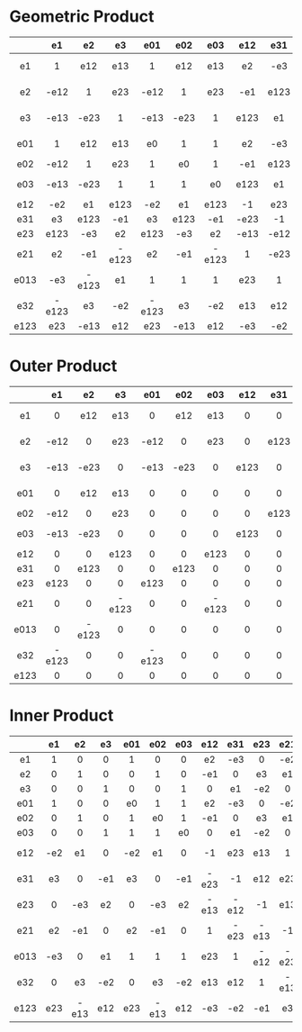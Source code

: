 # Geometric Product

||e1|e2|e3|e01|e02|e03|e12|e31|e23|e21|e013|e32|e123|
:---:|:---:|:---:|:---:|:---:|:---:|:---:|:---:|:---:|:---:|:---:|:---:|:---:|:---:
|e1 |1 |e12 |e13 |1 |e12 |e13 |e2 | -e3 |e123 | -e2 |e3 | -e123 |e23 |
|e2 | -e12 |1 |e23 | -e12 |1 |e23 | -e1 |e123 |e3 |e1 | -e123 | -e3 | -e13 |
|e3 | -e13 | -e23 |1 | -e13 | -e23 |1 |e123 |e1 | -e2 | -e123 | -e1 |e2 |e12 |
|e01 |1 |e12 |e13 |e0 |1 |1 |e2 | -e3 |e123 | -e2 |1 | -e123 |e23 |
|e02 | -e12 |1 |e23 |1 |e0 |1 | -e1 |e123 |e3 |e1 |1 | -e3 | -e13 |
|e03 | -e13 | -e23 |1 |1 |1 |e0 |e123 |e1 | -e2 | -e123 |1 |e2 |e12 |
|e12 | -e2 |e1 |e123 | -e2 |e1 |e123 | -1 |e23 |e13 |1 | -e23 | -e13 | -e3 |
|e31 |e3 |e123 | -e1 |e3 |e123 | -e1 | -e23 | -1 |e12 |e23 |1 | -e12 | -e2 |
|e23 |e123 | -e3 |e2 |e123 | -e3 |e2 | -e13 | -e12 | -1 |e13 |e12 |1 | -e1 |
|e21 |e2 | -e1 | -e123 |e2 | -e1 | -e123 |1 | -e23 | -e13 | -1 |e23 |e13 |e3 |
|e013 | -e3 | -e123 |e1 |1 |1 |1 |e23 |1 | -e12 | -e23 | -e0 |e12 |e2 |
|e32 | -e123 |e3 | -e2 | -e123 |e3 | -e2 |e13 |e12 |1 | -e13 | -e12 | -1 |e1 |
|e123 |e23 | -e13 |e12 |e23 | -e13 |e12 | -e3 | -e2 | -e1 |e3 |e2 |e1 | -1 |

#  Outer Product

||e1|e2|e3|e01|e02|e03|e12|e31|e23|e21|e013|e32|e123|
:---:|:---:|:---:|:---:|:---:|:---:|:---:|:---:|:---:|:---:|:---:|:---:|:---:|:---:
|e1 | 0 |e12 |e13 | 0 |e12 |e13 | 0 | 0 |e123 | 0 | 0 | -e123 | 0 |
|e2 | -e12 | 0 |e23 | -e12 | 0 |e23 | 0 |e123 | 0 | 0 | -e123 | 0 | 0 |
|e3 | -e13 | -e23 | 0 | -e13 | -e23 | 0 |e123 | 0 | 0 | -e123 | 0 | 0 | 0 |
|e01 | 0 |e12 |e13 | 0 | 0 | 0 | 0 | 0 |e123 | 0 | 0 | -e123 | 0 |
|e02 | -e12 | 0 |e23 | 0 | 0 | 0 | 0 |e123 | 0 | 0 | 0 | 0 | 0 |
|e03 | -e13 | -e23 | 0 | 0 | 0 | 0 |e123 | 0 | 0 | -e123 | 0 | 0 | 0 |
|e12 | 0 | 0 |e123 | 0 | 0 |e123 | 0 | 0 | 0 | 0 | 0 | 0 | 0 |
|e31 | 0 |e123 | 0 | 0 |e123 | 0 | 0 | 0 | 0 | 0 | 0 | 0 | 0 |
|e23 |e123 | 0 | 0 |e123 | 0 | 0 | 0 | 0 | 0 | 0 | 0 | 0 | 0 |
|e21 | 0 | 0 | -e123 | 0 | 0 | -e123 | 0 | 0 | 0 | 0 | 0 | 0 | 0 |
|e013 | 0 | -e123 | 0 | 0 | 0 | 0 | 0 | 0 | 0 | 0 | 0 | 0 | 0 |
|e32 | -e123 | 0 | 0 | -e123 | 0 | 0 | 0 | 0 | 0 | 0 | 0 | 0 | 0 |
|e123 | 0 | 0 | 0 | 0 | 0 | 0 | 0 | 0 | 0 | 0 | 0 | 0 | 0 |

# Inner Product


||e1|e2|e3|e01|e02|e03|e12|e31|e23|e21|e013|e32|e123|
:---:|:---:|:---:|:---:|:---:|:---:|:---:|:---:|:---:|:---:|:---:|:---:|:---:|:---:
|e1 |1 | 0 | 0 |1 | 0 | 0 |e2 | -e3 | 0 | -e2 |e3 | 0 |e23 |
|e2 | 0 |1 | 0 | 0 |1 | 0 | -e1 | 0 |e3 |e1 | 0 | -e3 | -e13 |
|e3 | 0 | 0 |1 | 0 | 0 |1 | 0 |e1 | -e2 | 0 | -e1 |e2 |e12 |
|e01 |1 | 0 | 0 |e0 |1 |1 |e2 | -e3 | 0 | -e2 |1 | 0 |e23 |
|e02 | 0 |1 | 0 |1 |e0 |1 | -e1 | 0 |e3 |e1 |1 | -e3 | -e13 |
|e03 | 0 | 0 |1 |1 |1 |e0 | 0 |e1 | -e2 | 0 |1 |e2 |e12 |
|e12 | -e2 |e1 | 0 | -e2 |e1 | 0 | -1 |e23 |e13 |1 | -e23 | -e13 | -e3 |
|e31 |e3 | 0 | -e1 |e3 | 0 | -e1 | -e23 | -1 |e12 |e23 |1 | -e12 | -e2 |
|e23 | 0 | -e3 |e2 | 0 | -e3 |e2 | -e13 | -e12 | -1 |e13 |e12 |1 | -e1 |
|e21 |e2 | -e1 | 0 |e2 | -e1 | 0 |1 | -e23 | -e13 | -1 |e23 |e13 |e3 |
|e013 | -e3 | 0 |e1 |1 |1 |1 |e23 |1 | -e12 | -e23 | -e0 |e12 |e2 |
|e32 | 0 |e3 | -e2 | 0 |e3 | -e2 |e13 |e12 |1 | -e13 | -e12 | -1 |e1 |
|e123 |e23 | -e13 |e12 |e23 | -e13 |e12 | -e3 | -e2 | -e1 |e3 |e2 |e1 | -1 |
